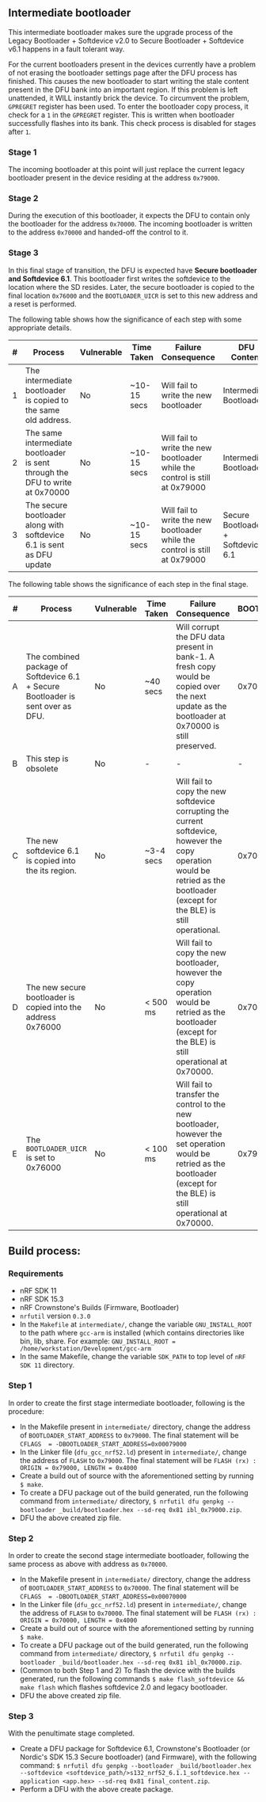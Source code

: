 ## Intermediate bootloader

This intermediate bootloader makes sure the upgrade process of the Legacy Bootloader + Softdevice v2.0 to Secure Bootloader + Softdevice v6.1 happens in a fault tolerant way.

For the current bootloaders present in the devices currently have a problem of not erasing the bootloader settings page after the DFU process has finished. This causes the new bootloader to start writing the stale content present in the DFU bank into an important region. If this problem is left unattended, it WILL instantly brick the device. To circumvent the problem, `GPREGRET` register has been used. To enter the bootloader copy process, it check for a `1` in the `GPREGRET` register. This is written when bootloader successfully flashes into its bank. This check process is disabled for stages after `1`.

### Stage 1
The incoming bootloader at this point will just replace the current legacy bootloader present in the device residing at the address `0x79000`.

### Stage 2
During the execution of this bootloader, it expects the DFU to contain only the bootloader for the address `0x70000`. The incoming bootloader is written to the address `0x70000` and handed-off the control to it.

### Stage 3
In this final stage of transition, the DFU is expected have **Secure bootloader and Softdevice 6.1**. This bootloader first writes the softdevice to the location where the SD resides. Later, the secure bootloader is copied to the final location `0x76000` and the `BOOTLOADER_UICR` is set to this new address and a reset is performed.

The following table shows how the significance of each step with some appropriate details.

| # | Process   | Vulnerable | Time Taken | Failure Consequence | DFU Content |  DFU BL Addr. |
|---|-----------|------------|------------|---------------------|----------|--------------|
| 1 | The intermediate bootloader is copied to the same old address. | No | ~10-15 secs | Will fail to write the new bootloader | Intermediate Bootloader | 0x79000 |
| 2 | The same intermediate bootloader is sent through the DFU to write at 0x70000 | No       | ~10-15 secs | Will fail to write the new bootloader while the control is still at 0x79000 | Intermediate Bootloader | 0x70000 |
| 3 | The secure bootloader along with softdevice 6.1 is sent as DFU update | No       | ~10-15 secs | Will fail to write the new bootloader while the control is still at 0x79000 | Secure Bootloader + Softdevice 6.1 | 0x70000 |


The following table shows the significance of each step in the final stage.

| # | Process   | Vulnerable | Time Taken | Failure Consequence |  BOOTLOADER_UICR |
|---|-----------|------------|------------|---------------------|-------------------|
| A | The combined package of Softdevice 6.1 + Secure Bootloader is sent over as DFU. | No       | ~40 secs | Will corrupt the DFU data present in bank-1. A fresh copy would be copied over the next update as the bootloader at 0x70000 is still preserved. | 0x70000 |
| B | This step is obsolete | No       | - | - | - |
| C | The new softdevice 6.1 is copied into the its region. | No       | ~3-4 secs | Will fail to copy the new softdevice corrupting the current softdevice, however the copy operation would be retried as the bootloader (except for the BLE) is still operational. |  0x70000 |
| D | The new secure bootloader is copied into the address 0x76000 | No       | < 500 ms | Will fail to copy the new bootloader, however the copy operation would be retried as the bootloader (except for the BLE) is still operational at 0x70000. |  0x70000 |
| E | The `BOOTLOADER_UICR` is set to 0x76000 | No       | < 100 ms | Will fail to transfer the control to the new bootloader, however the set operation would be retried as the bootloader (except for the BLE) is still operational at 0x70000. |  0x79000 |

## Build process:

### Requirements

* nRF SDK 11
* nRF SDK 15.3
* nRF Crownstone's Builds (Firmware, Bootloader)
* `nrfutil` version `0.3.0`
* In the `Makefile` at `intermediate/`, change the variable `GNU_INSTALL_ROOT` to the path where `gcc-arm` is installed (which contains directories like bin, lib, share. For example: `GNU_INSTALL_ROOT = /home/workstation/Development/gcc-arm`
* In the same Makefile, change the variable `SDK_PATH` to top level of `nRF SDK 11` directory.

### Step 1

In order to create the first stage intermediate bootloader, following is the procedure:
* In the Makefile present in `intermediate/` directory, change the address of `BOOTLOADER_START_ADDRESS` to `0x79000`. The final statement will be `CFLAGS  = -DBOOTLOADER_START_ADDRESS=0x00079000`
* In the Linker file (`dfu_gcc_nrf52.ld`) present in `intermediate/`, change the address of `FLASH` to `0x79000`. The final statement will be `FLASH (rx) : ORIGIN = 0x79000, LENGTH = 0x4000`
* Create a build out of source with the aforementioned setting by running `$ make`.
* To create a DFU package out of the build generated, run the following command from `intermediate/` directory, `$ nrfutil dfu genpkg --bootloader _build/bootloader.hex --sd-req 0x81 ibl_0x79000.zip`.
* DFU the above created zip file.

### Step 2

In order to create the second stage intermediate bootloader, following the same process as above with address as `0x70000`.
* In the Makefile present in `intermediate/` directory, change the address of `BOOTLOADER_START_ADDRESS` to `0x70000`. The final statement will be `CFLAGS  = -DBOOTLOADER_START_ADDRESS=0x00070000`
* In the Linker file (`dfu_gcc_nrf52.ld`) present in `intermediate/`, change the address of `FLASH` to `0x70000`. The final statement will be `FLASH (rx) : ORIGIN = 0x70000, LENGTH = 0x4000`
* Create a build out of source with the aforementioned setting by running `$ make`.
* To create a DFU package out of the build generated, run the following command from `intermediate/` directory, `$ nrfutil dfu genpkg --bootloader _build/bootloader.hex --sd-req 0x81 ibl_0x70000.zip`.
* (Common to both Step 1 and 2) To flash the device with the builds generated, run the following commands `$ make flash_softdevice && make flash` which flashes softdevice 2.0 and legacy bootloader.
* DFU the above created zip file.

### Step 3

With the penultimate stage completed.
* Create a DFU package for Softdevice 6.1, Crownstone's Bootloader (or Nordic's SDK 15.3 Secure bootloader) (and Firmware), with the following command: `$ nrfutil dfu genpkg --bootloader _build/bootloader.hex --softdevice <softdevice_path/>s132_nrf52_6.1.1_softdevice.hex --application <app.hex> --sd-req 0x81 final_content.zip`.
* Perform a DFU with the above create package.